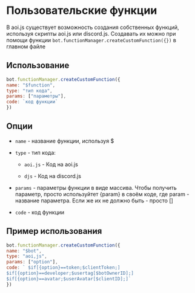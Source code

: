 # Пользовательские функции
В aoi.js существует возможность создания собственных функций, используя скрипты aoi.js или discord.js. Создавать их можно при помощи функции `bot.functionManager.createCustomFunction({})` в главном файле

## Использование
```javascript
bot.functionManager.createCustomFunction({
name: "$function",
type: "тип кода",
params: ["параметры"],
code: `код функции`
})
```

## Опции
- `name` - название функции, используя $
- `type` - тип кода:

    - `aoi.js` - Код на aoi.js

     - `djs` - Код на discord.js
 
- `params` - параметры функции в виде массива. Чтобы получить параметр, просто используйтет {param} в своём коде, где param - название параметра. Если же их не должно быть - просто []
- `code` - код функции

## Пример использования
```javascript
bot.functionManager.createCustomFunction({
name: "$bot",
type: "aoi,js",
params: ["option"],
code: ` $if[{option}==token;$clientToken;]
$if[{option}==developer;$usertag[$botOwnerID];]
$if[{option}==avatar;$userAvatar[$clientID];]`
})
```
